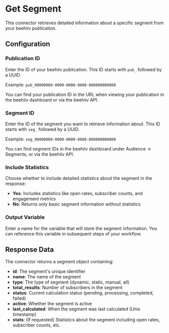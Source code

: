 # Get Segment

This connector retrieves detailed information about a specific segment from your beehiiv publication.

## Configuration

### Publication ID
Enter the ID of your beehiiv publication. This ID starts with `pub_` followed by a UUID.

Example: `pub_00000000-0000-0000-0000-000000000000`

You can find your publication ID in the URL when viewing your publication in the beehiiv dashboard or via the beehiiv API.

### Segment ID
Enter the ID of the segment you want to retrieve information about. This ID starts with `seg_` followed by a UUID.

Example: `seg_00000000-0000-0000-0000-000000000000`

You can find segment IDs in the beehiiv dashboard under Audience → Segments, or via the beehiiv API.

### Include Statistics
Choose whether to include detailed statistics about the segment in the response:

- **Yes**: Includes statistics like open rates, subscriber counts, and engagement metrics
- **No**: Returns only basic segment information without statistics

### Output Variable
Enter a name for the variable that will store the segment information. You can reference this variable in subsequent steps of your workflow.

## Response Data

The connector returns a segment object containing:

- **id**: The segment's unique identifier
- **name**: The name of the segment
- **type**: The type of segment (dynamic, static, manual, all)
- **total_results**: Number of subscribers in the segment
- **status**: Current calculation status (pending, processing, completed, failed)
- **active**: Whether the segment is active
- **last_calculated**: When the segment was last calculated (Unix timestamp)
- **stats**: (If requested) Statistics about the segment including open rates, subscriber counts, etc.